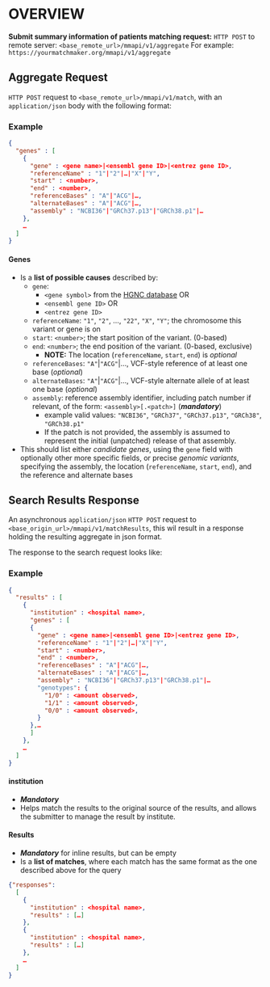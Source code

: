 # OVERVIEW

**Submit summary information of patients matching request:**
`HTTP POST` to remote server: `<base_remote_url>/mmapi/v1/aggregate`
For example: `https://yourmatchmaker.org/mmapi/v1/aggregate`

## Aggregate Request

`HTTP POST` request to `<base_remote_url>/mmapi/v1/match`, with an `application/json` body with the following format:

### Example

```json
{
  "genes" : [
    {
      "gene" : <gene name>|<ensembl gene ID>|<entrez gene ID>,
      "referenceName" : "1"|"2"|…|"X"|"Y",
      "start" : <number>,
      "end" : <number>,
      "referenceBases" : "A"|"ACG"|…,
      "alternateBases" : "A"|"ACG"|…,
      "assembly" : "NCBI36"|"GRCh37.p13"|"GRCh38.p1"|…
    },
    …
  ]
}
```
#### Genes
* Is a **list of possible causes** described by:
  * `gene`:
    * `<gene symbol>` from the [HGNC database](http://www.genenames.org/) OR
    * `<ensembl gene ID>` OR
    * `<entrez gene ID>`
  * `referenceName`: `"1"`, `"2"`, …, `"22"`, `"X"`, `"Y"`; the chromosome this variant or gene is on
  * `start`: `<number>`; the start position of the variant. (0-based)
  * `end`: `<number>`; the end position of the variant. (0-based, exclusive)
      * **NOTE:** The location (`referenceName`, `start`, `end`) is *optional*
  * `referenceBases`: `"A"`|`"ACG"`|…, VCF-style reference of at least one base (*optional*)
  * `alternateBases`: `"A"`|`"ACG"`|…, VCF-style alternate allele of at least one base (*optional*)
  * `assembly`: reference assembly identifier, including patch number if relevant, of the form: `<assembly>[.<patch>]` (***mandatory***)
    * example valid values: `"NCBI36"`, `"GRCh37"`, `"GRCh37.p13"`, `"GRCh38"`, `"GRCh38.p1"`
    * If the patch is not provided, the assembly is assumed to represent the initial (unpatched) release of that assembly.
* This should list either *candidate genes*, using the `gene` field with optionally other more specific fields, or precise *genomic variants*, specifying the assembly, the location (`referenceName`, `start`, `end`), and the reference and alternate bases

## Search Results Response
An asynchronous `application/json` `HTTP POST` request to `<base_origin_url>/mmapi/v1/matchResults`, this wil result in a response holding the resulting aggregate in json format.

The response to the search request looks like:

### Example

```json
{
  "results" : [
    {
      "institution" : <hospital name>, 
      "genes" : [
      {
        "gene" : <gene name>|<ensembl gene ID>|<entrez gene ID>,
        "referenceName" : "1"|"2"|…|"X"|"Y",
        "start" : <number>,
        "end" : <number>,
        "referenceBases" : "A"|"ACG"|…,
        "alternateBases" : "A"|"ACG"|…,
        "assembly" : "NCBI36"|"GRCh37.p13"|"GRCh38.p1"|…
        "genotypes": { 
          "1/0" : <amount observed>,
          "1/1" : <amount observed>,
          "0/0" : <amount observed>,
        }
      },…
      ]
    },
    …
  ]
}
```

#### institution
* ***Mandatory***
* Helps match the results to the original source of the results, and allows the submitter to manage the result by institute.


#### Results
* ***Mandatory*** for inline results, but can be empty
* Is a **list of matches**, where each match has the same format as the one described above for the query


```json
{"responses":
  [
    {
      "institution" : <hospital name>, 
      "results" : […]
    },
    {
      "institution" : <hospital name>, 
      "results" : […]
    },
    …
  ]
}
```
